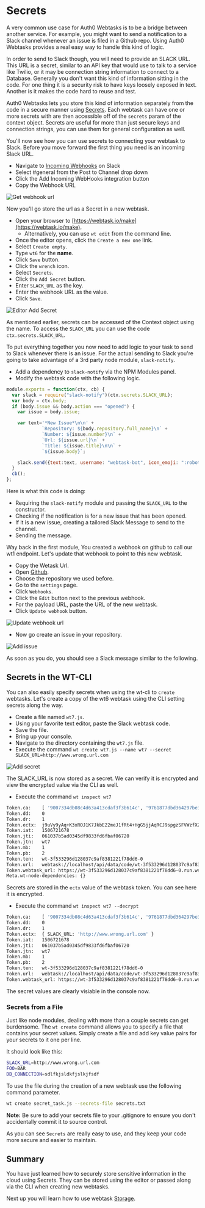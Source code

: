 # Secrets

A very common use case for Auth0 Webtasks is to be a bridge between another service. For example, you might want to send a notification to a Slack channel whenever an issue is filed in a Github repo. Using Auth0 Webtasks provides a real easy way to handle this kind of logic. 

In order to send to Slack though, you will need to provide an SLACK URL. This URL is a secret, similar to an API key that would use to talk to a service like Twilio, or it may be connection string information to connect to a Database. Generally you don't want this kind of information sitting in the code. For one thing it is a security risk to have keys loosely exposed in text. Another is it makes the code hard to reuse and test.

Auth0 Webtasks lets you store this kind of information separately from the code in a secure manner using [Secrets](https://webtask.io/docs/editor/secrets). Each webtask can have one or more secrets with are then accessible off of the `secrets` param of the context object. Secrets are useful for more than just secure keys and connection strings, you can use them for general configuration as well.

You'll now see how you can use secrets to connecting your webtask to Slack. Before you move forward the first thing you need is an incoming Slack URL. 

- Navigate to [Incoming Webhooks](https://my.slack.com/services/new/incoming-webhook/) on Slack
- Select #general from the Post to Channel drop down
- Click the Add Incoming WebHooks integration button
- Copy the Webhook URL

![Get webhook url](../images/slack-get-webhook-url.gif) 


Now you'll go store the url as a Secret in a new webtask. 

- Open your browser to [https://webtask.io/make](https://webtask.io/make).
  - Alternatively, you can use `wt edit` from the command line.
- Once the editor opens, click the `Create a new one` link.
- Select `Create empty`. 
- Type `wt6` for the **name**. 
- Click `Save` button.
- Click the `wrench` icon.
- Select `Secrets`.
- Click the `Add Secret` button.
- Enter `SLACK_URL` as the key.
- Enter the webhook URL as the value.
- Click `Save`.

![Editor Add Secret](../images/wt-editor-add-secret.gif) 

As mentioned earlier, secrets can be accessed of the Context object using the name. To access the `SLACK_URL` you can use the code `ctx.secrets.SLACK_URL`.

To put everything together you now need to add logic to your task to send to Slack whenever there is an issue. For the actual sending to Slack you're going to take advantage of a 3rd party node module, `slack-notify`.

- Add a dependency to `slack-notify` via the NPM Modules panel.
- Modify the webtask code with the following logic.

```javascript
module.exports = function(ctx, cb) {
  var slack = require("slack-notify")(ctx.secrets.SLACK_URL);
  var body = ctx.body;
  if (body.issue && body.action === "opened") {
    var issue = body.issue;

    var text='*New Issue*\n\n' + 
             `Repository: ${body.repository.full_name}\n` +
             `Number: ${issue.number}\n` +
             `Url: ${issue.url}\n` +
             `Title: ${issue.title}\n\n` +
             `${issue.body}`;

    slack.send({text:text, username: "webtask-bot", icon_emoji: ":robot_face:"});   
  }
  cb();
};
```

Here is what this code is doing:

* Requiring the `slack-notify` module and passing the `SLACK_URL` to the constructor.
* Checking if the notification is for a new issue that has been opened.
* If it is a new issue, creating a tailored Slack Message to send to the channel.
* Sending the message.

Way back in the first module, You created a webhook on github to call our wt1 endpoint. Let's update that webhook to point to this new webtask.

- Copy the Wetask Url.
- Open [Github](https://github.com).
- Choose the repository we used before.
- Go to the `settings` page.
- Click `Webhooks`.
- Click the `Edit` button next to the previous webhook.
- For the payload URL, paste the URL of the new webtask.
- Click `Update webhook` button.

![Update webhook url](../images/github-update-webhook.gif) 

 - Now go create an issue in your repository. 
 
![Add issue](../images/github-add-issue.gif)

As soon as you do, you should see a Slack message similar to the following.

## Secrets in the WT-CLI

You can also easily specify secrets when using the wt-cli to `create` webtasks. Let's create a copy of the wt6 webtask using the CLI setting secrets along the way.

- Create a file named `wt7.js`.
- Using your favorite text editor, paste the Slack webtask code.
- Save the file.
- Bring up your console.
- Navigate to the directory containing the `wt7.js` file.
- Execute the command `wt create wt7.js --name wt7 --secret SLACK_URL=http://www.wrong.url.com`

![Add secret](../images/wt-cli-add-secret.gif) 

The SLACK_URL is now stored as a secret. We can verify it is encrypted and view the encrypted value via the CLI as well.

- Execute the command `wt inspect wt7`

```bash
Token.ca:    [ '9007334db08c4d63a413cdaf3f3b614c', '9761877dbd364297be39936c4a3f3136' ]
Token.dd:    0
Token.dr:    1
Token.ectx:  j9uVy9yAq+K3xROJ1K7JkbE22meJ1fRt4+HgG5jjAqRCJ9spgzSFVWzfX26k6lyz.jru4i91zG5yuxg9Ig5NTAQ==
Token.iat:   1506721678
Token.jti:   061037b5ad0345df9833fd6fbaf06720
Token.jtn:   wt7
Token.mb:    1
Token.pb:    2
Token.ten:   wt-3f533296d128037c9af8381221f78dd6-0
Token.url:   webtask://localhost/api/data/code/wt-3f533296d128037c9af8381221f78dd6-0%2Fwt7
Token.webtask_url: https://wt-3f533296d128037c9af8381221f78dd6-0.run.webtask.io/wt7
Meta.wt-node-dependencies: {}
```

Secrets are stored in the `ectx` value of the webtask token. You can see here it is encrypted.

- Execute the command `wt inspect wt7 --decrypt`

```bash
Token.ca:    [ '9007334db08c4d63a413cdaf3f3b614c', '9761877dbd364297be39936c4a3f3136' ]
Token.dd:    0
Token.dr:    1
Token.ectx:  { SLACK_URL: 'http://www.wrong.url.com' }
Token.iat:   1506721678
Token.jti:   061037b5ad0345df9833fd6fbaf06720
Token.jtn:   wt7
Token.mb:    1
Token.pb:    2
Token.ten:   wt-3f533296d128037c9af8381221f78dd6-0
Token.url:   webtask://localhost/api/data/code/wt-3f533296d128037c9af8381221f78dd6-0%2Fwt7
Token.webtask_url: https://wt-3f533296d128037c9af8381221f78dd6-0.run.webtask.io/wt7
```
The secret values are clearly visiable in the console now.

### Secrets from a File

Just like node modules, dealing with more than a couple secrets can get burdensome. The `wt create` command allows you to specify a file that contains your secret values. Simply create a file and add key value pairs for your secrets to it one per line.

It should look like this:

```bash
SLACK_URL=http://www.wrong.url.com
FOO=BAR
DB_CONNECTION=sdlfkjsldkfjslkjfsdf
```

To use the file during the creation of a new webtask use the following command parameter.

```bash
wt create secret_task.js --secrets-file secrets.txt
```

**Note:** Be sure to add your secrets file to your .gitignore to ensure you don't accidentally commit it to source control.

As you can see `Secrets` are really easy to use, and they keep your code more secure and easier to maintain.

## Summary

You have just learned how to securely store sensitive information in the cloud using Secrets. They can be stored using the editor or passed along via the CLI when creating new webtasks.

Next up you will learn how to use webtask [Storage](storage.md).